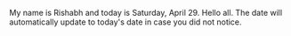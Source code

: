 My name is Rishabh and today is Saturday, April 29. Hello all. The date will automatically update to today's date in case you did not notice.
